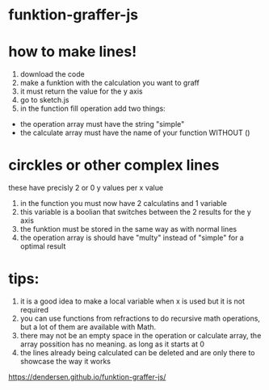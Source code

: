 # funktion-graffer-js

# how to make lines!
1. download the code
2. make a funktion with the calculation you want to graff
3. it must return the value for the y axis
4. go to sketch.js
5. in the function fill operation add two things:
  
- the operation array must have the string "simple"
- the calculate array must have the name of your function WITHOUT ()
  
# circkles or other complex lines
these have precisly 2 or 0 y values per x value
1. in the function you must now have 2 calculatins and 1 variable
2. this variable is a boolian that switches between the 2 results for the y axis 
3. the funktion must be stored in the same way as with normal lines
4. the operation array is should have "multy" instead of "simple" for a optimal result
  
# tips:
1. it is a good idea to make a local variable when x is used but it is not required
2. you can use functions from refractions to do recursive math operations, but a lot of them are available with Math.
3. there may not be an empty space in the operation or calculate array, the array possition has no meaning. as long as it starts at 0
4. the lines already being calculated can be deleted and are only there to showcase the way it works
 
https://dendersen.github.io/funktion-graffer-js/


